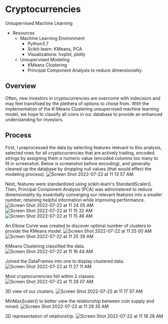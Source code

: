 # Cryptocurrencies
Unsupervised Machine Learning

- Resources
    - Machine Learning Environment
        - Python3.7
        - Scikit-learn: KMeans, PCA
        - Visualizations: hvplot, plotly
    - Unsupervised Modeling
        - KMeans Clustering
        - Principal Component Analysis to reduce dimensionality

## Overview

Often, new investors in cryptocurrencies are overcome with indecision and may feel transfixed by the plethera of options to chose from.  With the implementation of the K-Means Clustering unsupervised machine learning model, we hope to classify all coins in our database to provide an enhanced understanding for investors.  

## Process

First, I preprocessed the data by selecting features relevant to this analysis, selected rows for all cryptocurrencies that are actively trading, encoded strings by assigning them a numeric value (encoded columns too many to fit in screenshot. Below is screenshot before encoding), and generally cleaned up the database by dropping null values (that would effect the modeling process).
![Screen Shot 2022-07-22 at 11 13 57 AM](https://user-images.githubusercontent.com/100544761/180481655-cf071c83-d6f8-48ae-80d6-47ad6a8afa5c.png)

Next, features were standardized using scikit-learn's StandardScaler().  Then, Principal Component Analysis (PCA) was administered to reduce dimensionality by essentially converging our relevant features into a smaller number, retaining helpful information while improving performance. 
![Screen Shot 2022-07-22 at 11 24 05 AM](https://user-images.githubusercontent.com/100544761/180482591-ce64fc4f-e051-4773-9488-fb5ef695dc40.png)
</br>![Screen Shot 2022-07-22 at 11 15 32 AM](https://user-images.githubusercontent.com/100544761/180482119-b51605cb-59aa-4c09-991a-fe6abbae9468.png)</br>![Screen Shot 2022-07-22 at 11 15 46 AM](https://user-images.githubusercontent.com/100544761/180482357-8de002e5-ba1a-49a5-9176-75d28c48b924.png)

An Elbow Curve was created to discover optimal number of clusters to provide the KMeans model.
![Screen Shot 2022-07-22 at 11 25 00 AM](https://user-images.githubusercontent.com/100544761/180482747-47edd9f6-395b-4bbb-b63b-a180d67e8d00.png)</br>
![Screen Shot 2022-07-22 at 11 25 39 AM](https://user-images.githubusercontent.com/100544761/180482848-5bfae95b-91aa-4dc7-a8d2-7e83e91e79fe.png)

KMeans Clustering classified the data.
![Screen Shot 2022-07-22 at 11 16 44 AM](https://user-images.githubusercontent.com/100544761/180482984-eb94561f-0a4a-4f45-9a13-77ea4c081b7f.png)
 
Joined the DataFrames into one to display clustered data.
![Screen Shot 2022-07-22 at 11 27 11 AM](https://user-images.githubusercontent.com/100544761/180483129-fb671ff2-e913-452d-9710-2da5b102d407.png)

Most cryptocurrencies fell within 2 classes.
![Screen Shot 2022-07-22 at 11 28 07 AM](https://user-images.githubusercontent.com/100544761/180483214-b009d222-0ddc-49a3-81f9-873b1bbd0018.png)

3D view of our clusters.
![Screen Shot 2022-07-22 at 11 17 37 AM](https://user-images.githubusercontent.com/100544761/180483305-68701c56-6cfb-4c7a-84f5-227298cc9a11.png)

MinMaxScaler() to better view the relationship between coin supply and mined.
![Screen Shot 2022-07-22 at 11 29 35 AM](https://user-images.githubusercontent.com/100544761/180483582-ba627cee-64bf-410d-bd98-e28c44dbce5d.png)

2D representation of relationship.
![Screen Shot 2022-07-22 at 11 18 28 AM](https://user-images.githubusercontent.com/100544761/180483650-0fb4c015-d46c-430d-ba01-469cc3faa3ff.png)
